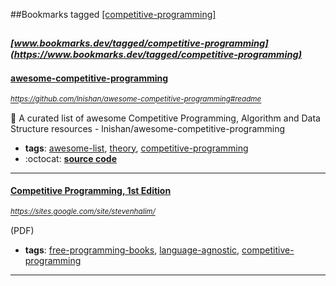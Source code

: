 ##Bookmarks tagged [[competitive-programming]](https://www.bookmarks.dev?q=[competitive-programming])

_<sup><sup>[www.bookmarks.dev/tagged/competitive-programming](https://www.bookmarks.dev/tagged/competitive-programming)</sup></sup>_
---
#### [awesome-competitive-programming](https://github.com/lnishan/awesome-competitive-programming#readme)
_<sup>https://github.com/lnishan/awesome-competitive-programming#readme</sup>_

:gem: A curated list of awesome Competitive Programming, Algorithm and Data Structure resources - lnishan/awesome-competitive-programming
* **tags**: [awesome-list](../tagged/awesome-list.md), [theory](../tagged/theory.md), [competitive-programming](../tagged/competitive-programming.md)
* :octocat: **[source code](https://github.com/lnishan/awesome-competitive-programming#readme)**
---
#### [Competitive Programming, 1st Edition](https://sites.google.com/site/stevenhalim/)
_<sup>https://sites.google.com/site/stevenhalim/</sup>_

(PDF)
* **tags**: [free-programming-books](../tagged/free-programming-books.md), [language-agnostic](../tagged/language-agnostic.md), [competitive-programming](../tagged/competitive-programming.md)
---
